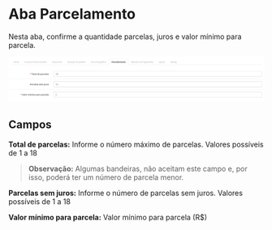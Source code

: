 # Aba Parcelamento

Nesta aba, confirme a quantidade parcelas, juros e valor mínimo para parcela.

![Aba parcelamento](/assets/tab-installment.png#zoom)

## Campos

**Total de parcelas:** Informe o número máximo de parcelas. Valores possíveis de 1 a 18

 > **Observação:** Algumas bandeiras, não aceitam este campo e, por isso, poderá ter um número de parcela menor.

**Parcelas sem juros:** Informe o número de parcelas sem juros. Valores possíveis de 1 a 18

**Valor mínimo para parcela:** Valor mínimo para parcela (R$)